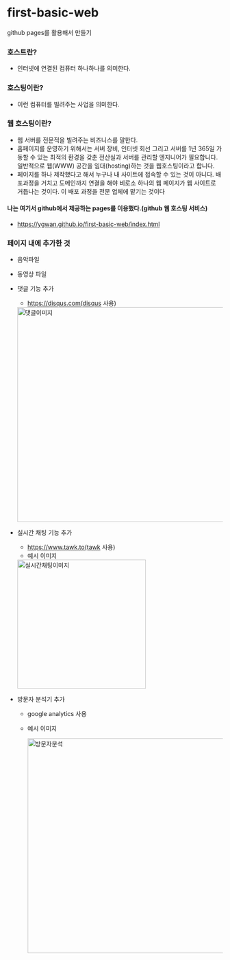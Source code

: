 # first-basic-web
github pages를 활용해서 만들기

### 호스트란?
* 인터넷에 연결된 컴퓨터 하나하나를 의미한다.

### 호스팅이란?
* 이런 컴퓨터를 빌려주는 사업을 의미한다.

### 웹 호스팅이란?
* 웹 서버를 전문적을 빌려주는 비즈니스를 말한다.
* 홈페이지를 운영하기 위해서는 서버 장비, 인터넷 회선 그리고 서버를 1년 365일 가동할 수 있는 최적의 환경을 갖춘 전산실과 서버를 관리할 엔지니어가 필요합니다. 
일반적으로 웹(WWW) 공간을 임대(hosting)하는 것을 웹호스팅이라고 합니다.
* 페이지를 하나 제작했다고 해서 누구나 내 사이트에 접속할 수 있는 것이 아니다. 배포과정을 거치고 도메인까지 연결을 해야 비로소 하나의 웹 페이지가 웹 사이트로 거듭나는 것이다.
이 배포 과정을 전문 업체에 맡기는 것이다

#### 나는 여기서 github에서 제공하는 pages를 이용했다.(github 웹 호스팅 서비스)
* https://ygwan.github.io/first-basic-web/index.html


### 페이지 내에 추가한 것
* 음악파일
* 동영상 파일
* 댓글 기능 추가
  * https://disqus.com(disqus 사용)
  
  
  <img width="500" alt="댓글이미지" src="https://user-images.githubusercontent.com/50222603/149711478-2bab3b0b-6963-448f-be5c-8af26ee5838b.png">
  
 
* 실시간 채팅 기능 추가
  * https://www.tawk.to(tawk 사용)
  * 예시 이미지
  <img width="300" alt="실시간채팅이미지" src="https://user-images.githubusercontent.com/50222603/149710500-c69191e4-b527-482f-b9ab-bd616d5ab24a.png">
   
* 방문자 분석기 추가
  * google analytics 사용 
  * 예시 이미지


    <img width="500" alt="방문자분석" src="https://user-images.githubusercontent.com/50222603/149710492-3c3feda7-b734-4aae-b6f1-dd8438c74ae5.png"> 
